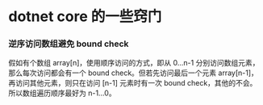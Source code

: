 # dotnet core 的一些窍门

### 逆序访问数组避免 bound check

假如有个数组 array[n]，使用顺序访问的方式，即从 0...n-1 分别访问数组元素，那么每次访问都会有一个 bound check。但若先访问最后一个元素 array[n-1]，
再访问其他元素，则只在访问 [n-1] 元素时有一次 bound check，其他的不会。所以数组遍历顺序最好为 n-1...0。
